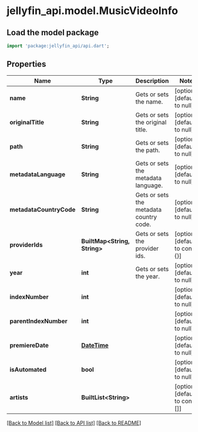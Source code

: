 # jellyfin_api.model.MusicVideoInfo

## Load the model package
```dart
import 'package:jellyfin_api/api.dart';
```

## Properties
Name | Type | Description | Notes
------------ | ------------- | ------------- | -------------
**name** | **String** | Gets or sets the name. | [optional] [default to null]
**originalTitle** | **String** | Gets or sets the original title. | [optional] [default to null]
**path** | **String** | Gets or sets the path. | [optional] [default to null]
**metadataLanguage** | **String** | Gets or sets the metadata language. | [optional] [default to null]
**metadataCountryCode** | **String** | Gets or sets the metadata country code. | [optional] [default to null]
**providerIds** | **BuiltMap&lt;String, String&gt;** | Gets or sets the provider ids. | [optional] [default to const {}]
**year** | **int** | Gets or sets the year. | [optional] [default to null]
**indexNumber** | **int** |  | [optional] [default to null]
**parentIndexNumber** | **int** |  | [optional] [default to null]
**premiereDate** | [**DateTime**](DateTime.md) |  | [optional] [default to null]
**isAutomated** | **bool** |  | [optional] [default to null]
**artists** | **BuiltList&lt;String&gt;** |  | [optional] [default to const []]

[[Back to Model list]](../README.md#documentation-for-models) [[Back to API list]](../README.md#documentation-for-api-endpoints) [[Back to README]](../README.md)


